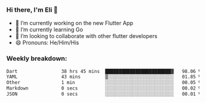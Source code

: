 ### Hi there, I'm Eli 👋
- 🔭 I’m currently working on the new Flutter App
- 🌱 I’m currently learning Go
- 🦄 I’m looking to collaborate with other flutter developers
- 😄 Pronouns: He/Him/His

### Weekly breakdown:
<!--START_SECTION:waka-->

```txt
Dart                38 hrs 45 mins  ████████████████████████▓   98.06 %
YAML                43 mins         ▒░░░░░░░░░░░░░░░░░░░░░░░░   01.85 %
Other               1 min           ░░░░░░░░░░░░░░░░░░░░░░░░░   00.05 %
Markdown            0 secs          ░░░░░░░░░░░░░░░░░░░░░░░░░   00.02 %
JSON                0 secs          ░░░░░░░░░░░░░░░░░░░░░░░░░   00.01 %
```

<!--END_SECTION:waka-->
